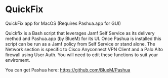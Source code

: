 # QuickFix
QuickFix app for MacOS (Requires Pashua.app for GUI)

Quickfix is a Bash script that leverages Jamf Self Service as its delivery method and Pashua.app (by BlueM) for its UI.
Once Pashua is installed this script can be run as a Jamf policy from Self Service or stand alone.
The Network section is specific to Cisco Anyconnect VPN Client and a Palo Alto firewall using User Auth. You will need to edit these functions to suit your enviroment.

You can get Pashua here:
https://github.com/BlueM/Pashua
